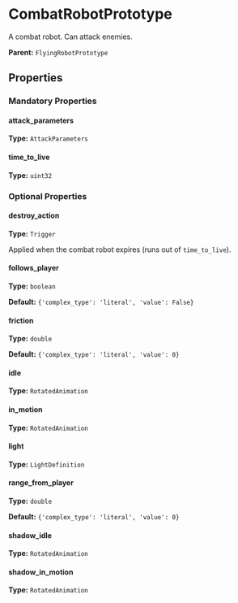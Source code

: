 # CombatRobotPrototype

A combat robot. Can attack enemies.

**Parent:** `FlyingRobotPrototype`

## Properties

### Mandatory Properties

#### attack_parameters

**Type:** `AttackParameters`



#### time_to_live

**Type:** `uint32`



### Optional Properties

#### destroy_action

**Type:** `Trigger`

Applied when the combat robot expires (runs out of `time_to_live`).

#### follows_player

**Type:** `boolean`



**Default:** `{'complex_type': 'literal', 'value': False}`

#### friction

**Type:** `double`



**Default:** `{'complex_type': 'literal', 'value': 0}`

#### idle

**Type:** `RotatedAnimation`



#### in_motion

**Type:** `RotatedAnimation`



#### light

**Type:** `LightDefinition`



#### range_from_player

**Type:** `double`



**Default:** `{'complex_type': 'literal', 'value': 0}`

#### shadow_idle

**Type:** `RotatedAnimation`



#### shadow_in_motion

**Type:** `RotatedAnimation`



